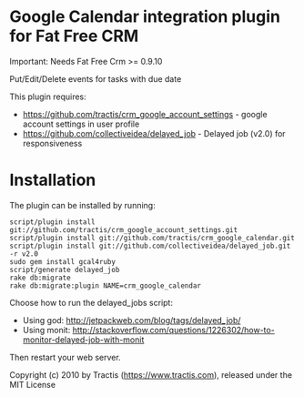Google Calendar integration plugin for Fat Free CRM
============

Important: Needs Fat Free Crm >= 0.9.10

Put/Edit/Delete events for tasks with due date

This plugin requires:

 * https://github.com/tractis/crm_google_account_settings - google account settings in user profile
 * https://github.com/collectiveidea/delayed_job - Delayed job (v2.0) for responsiveness


Installation
============

The plugin can be installed by running:

	script/plugin install git://github.com/tractis/crm_google_account_settings.git
	script/plugin install git://github.com/tractis/crm_google_calendar.git
	script/plugin install git://github.com/collectiveidea/delayed_job.git -r v2.0
	sudo gem install gcal4ruby
	script/generate delayed_job
	rake db:migrate
	rake db:migrate:plugin NAME=crm_google_calendar

Choose how to run the delayed_jobs script:

 * Using god: http://jetpackweb.com/blog/tags/delayed_job/
 * Using monit: http://stackoverflow.com/questions/1226302/how-to-monitor-delayed-job-with-monit

Then restart your web server.

Copyright (c) 2010 by Tractis (https://www.tractis.com), released under the MIT License
